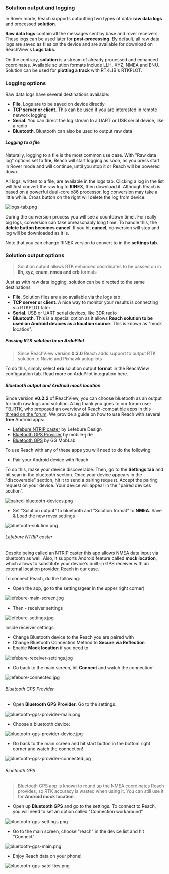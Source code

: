 ### Solution output and logging

In Rover mode, Reach supports outputting two types of data: **raw data logs** and processed **solution**.

**Raw data logs** contain all the messages sent by base and rover receivers. These logs can be used later for **post-processing**.
By default, all raw data logs are saved as files on the device and are available for download on ReachView's **Logs tabs**.

On the contrary, **solution** is a stream of already processed and enhanced coordinates. Available solution formats include LLH, XYZ, NMEA and ENU. Solution can be used for **plotting a track** with RTKLIB's RTKPLOT.

### Logging options

Raw data logs have several destinations available:

* **File**. Logs are to be saved on device directly
* **TCP server or client**. This can be used if you are interested in remote network logging
* **Serial**. You can direct the log stream to a UART or USB serial device, like a radio
* **Bluetooth**. Bluetooth can also be used to output raw data

##### Logging to a file

Naturally, logging to a file is the most common use case. With "Raw data log" options set to **file**, Reach will start logging as soon, as you press start in Rover mode and will continue, until you stop it or Reach will be powered down.

All logs, written to a file, are available in the logs tab. Clicking a log in the list will first convert the raw log to **RINEX**, then download it. Although Reach is based on a powerful dual-core x86 processor, log conversion may take a little while.
Cross button on the right will delete the log from device.

![logs-tab.png](img/reachview-app/logs-tab.png)

During the conversion process you will see a countdown timer. For really big logs, conversion can take unreasonably long time. To handle this, the **delete button becomes cancel**. If you hit **cancel**, conversion will stop and log will be downloaded as it is.

Note that you can change RINEX version to convert to in the **settings tab**.

### Solution output options

> Solution output allows RTK enhanced coordinates to be passed on in **llh, xyz, enum, nmea and erb** formats

Just as with raw data logging, solution can be directed to the same destinations

* **File**. Solution files are also available via the logs tab
* **TCP server or client**. A nice way to monitor your results is connecting via RTKPLOT later
* **Serial**. USB or UART serial devices, like 3DR radio
* **Bluetooth**. This is a special option as it allows **Reach solution to be used on Android devices as a location source**. This is known as "mock location".

##### Passing RTK solution to an ArduPilot

> Since ReachView version **0.3.0** Reach adds support to output RTK solution to Navio and Pixhawk autopilots

To do this, simply select **erb** solution output **format** in the ReachView configuration tab. Read more on ArduPilot integration here.

##### Bluetooth output and Android mock location

Since version **v0.2.2** of ReachView, you can choose bluetooth as an output for both raw logs and solution. A big thank you goes to our forum user [TB_RTK](https://community.emlid.com/users/tb_rtk/activity), who proposed an overview of Reach-compatible apps in [this thread on the forum](https://community.emlid.com/t/reach-bluetooth-related-and-app-talk/2156). We provide a guide on how to use Reach with several **free** Android apps:

* [Lefebure NTRIP caster](https://play.google.com/store/apps/details?id=com.lefebure.ntripclient) by Lefebure Design
* [Bluetooth GPS Provider](https://play.google.com/store/apps/details?id=de.mobilej.btgps&hl=en) by mobile-j.de
* [Bluetooth GPS](https://play.google.com/store/apps/details?id=googoo.android.btgps&hl=en) by GG MobLab

To use Reach with any of these apps you will need to do the following:

* Pair your Android device with Reach.

To do this, make your device discoverable. Then, go to the **Settings tab** and hit scan in the bluetooth section. Once your device appears in the "discoverable" section, hit it to send a pairing request. Accept the pairing request on your device. Your device will appear in the "paired devices section".

![paired-bluetooth-devices.png](img/reachview-app/paired-bluetooth-devices.png)

* Set "Solution output" to bluetooth and "Solution format" to **NMEA**. Save & Load the new rover settings

![bluetooth-solution.png](img/reachview-app/bluetooth-solution.png)

###### Lefebure NTRIP caster

Despite being called an NTRIP caster this app allows NMEA data input via bluetooth as well. Also, it supports Android feature called **mock location**, which allows to substitute your device's built-in GPS receiver with an external location provider, Reach in our case.

To connect Reach, do the following:

* Open the app, go to the settings(gear in the upper right corner)

![lefebure-main-screen.jpg](img/reachview-app/lefebure-main-screen.jpg)

* Then - receiver settings

![lefebure-settings.jpg](img/reachview-app/lefebure-settings.jpg)

Inside receiver settings:

* Change Bluetooth device to the Reach you are paired with
* Change Bluetooth Connection Method to **Secure via Reflection**
* Enable **Mock location** if you need to

![lefebure-receiver-settings.jpg](img/reachview-app/lefebure-receiver-settings.jpg)

* Go back to the main screen, hit **Connect** and watch the connection!

![lefebure-connected.jpg](img/reachview-app/lefebure-connected.jpg)

###### Bluetooth GPS Provider

* Open **Bluetooth GPS Provider**. Go to the settings.

![bluetooth-gps-provider-main.png](img/reachview-app/bluetooth-gps-provider-main.png)

* Choose a bluetooth device:

![bluetooth-gps-provider-device.jpg](img/reachview-app/bluetooth-gps-provider-device.jpg)

* Go back to the main screen and hit start button in the bottom right corner and watch the connection!

![bluetooth-gps-provider-connected.jpg](img/reachview-app/bluetooth-gps-provider-connected.jpg)

###### Bluetooth GPS

> Bluetooth GPS app is known to round up the NMEA coordinates Reach provides, so RTK accuracy is wasted when using it. You can still use it for **Android mock location**.

* Open up **Bluetooth GPS** and go to the settings. To connect to Reach, you will need to set an option called "Connection workaround"

![bluetooth-gps-settings.png](img/reachview-app/bluetooth-gps-settings.png)

* Go to the main screen, choose "reach" in the device list and hit "Connect"

![bluetooth-gps-main.png](img/reachview-app/bluetooth-gps-main.png)

* Enjoy Reach data on your phone!

![bluetooth-gps-satellites.png](img/reachview-app/bluetooth-gps-satellites.png)








